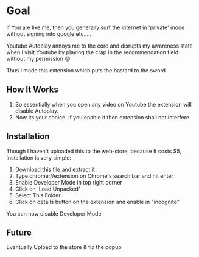 # Goal
If You are like me, then you generally surf the internet in 'private' mode without signing into google etc.....

Youtube Autoplay annoys me to the core and disrupts my awareness state when I visit Youtube by playing the crap in the recommendation field without my permission 😡

Thus I made this extension which puts the bastard to the sword

## How It Works
1. So essentially when you open any video on Youtube the extension will disable Autoplay.
2. Now its your choice. If you enable it then extension shall not interfere


## Installation
Though I haven't uploaded this to the web-store, because It costs $5, Installation is very simple:

1. Download this file and extract it
2. Type chrome://extension on Chrome's search bar and hit enter
3. Enable Developer Mode in top right corner
4. Click on 'Load Unpacked'
5. Select This Folder
6. Click on details button on the extension and enable in "incognito"

You can now disable Developer Mode

## Future
Eventually Upload to the store & fix the popup
